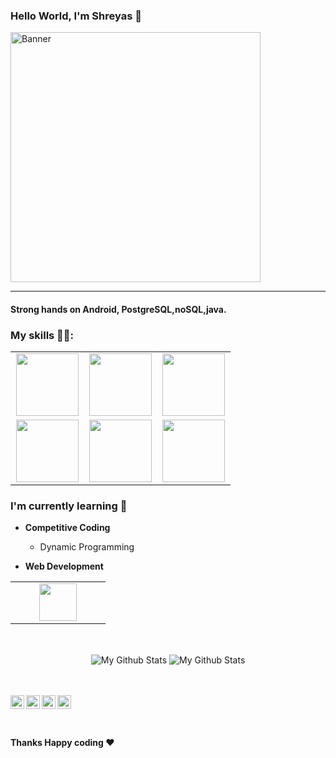 ### Hello World, I'm Shreyas :purple_heart:
<img alt="Banner" src="sanedroid6006/1625208753140.jpg" width = 400/>

-----
#### Strong hands on Android, PostgreSQL,noSQL,java.

### My skills 👨‍💻:




<table>
<tbody>
 <tr>



   
<td align="center" width="33%">
<img height=100px src="https://www.vectorlogo.zone/logos/java/java-horizontal.svg"> 
</td>
  
  <td align="center" width="33%">
<img height=100px src="https://www.vectorlogo.zone/logos/kotlinlang/kotlinlang-ar21.svg"> 
</td>
  
<td align="center" width="33%">

<img height=100px src="https://www.vectorlogo.zone/logos/postgresql/postgresql-vertical.svg"> 

</td>

</tr>


<td align="center" width="33%">
<img height=100px src="https://www.vectorlogo.zone/logos/javascript/javascript-ar21.svg"> 
 
<td align="center" width="33%">
<img height=100px src="https://www.vectorlogo.zone/logos/pocoo_flask/pocoo_flask-ar21.svg"> 
</td>

<td align="center" width="33%">
<img height=100px src="https://www.vectorlogo.zone/logos/reactjs/reactjs-ar21.svg"> 
</td>
<tr>
 
 </tr>
</tbody>
</table>



### I'm currently learning :open_book:
- **Competitive Coding**
    - Dynamic Programming

    
- **Web Development**
<table>
<tbody>
 <tr>



<td align="center" width="50%">
<img height=60px src="https://www.vectorlogo.zone/logos/reactjs/reactjs-ar21.svg"> 
</td>
</tr>
</tbody>
</table>





<br>
<p align="center">
<img align="center" src="https://github-readme-stats.vercel.app/api/top-langs/?username=sanedroid6006&layout=compact&theme=radical" alt="My Github Stats">
<img align="center" src="https://github-readme-stats.vercel.app/api?username=sanedroid6006&&show_icons=true&theme=radical&count_private=true&include_all_commits=true" alt="My Github Stats">
</p>

<br> <br>
 <a href="https://twitter.com/bansode_shreyas">
  <img align="left" alt="Shreyas Twitter" width="22px" src="https://cdn.jsdelivr.net/npm/simple-icons@v3/icons/twitter.svg" />
</a>
<a href="https://www.linkedin.com/in/shreyas-bansode-b41874189">
  <img align="left" alt="Shreyas LinkedIn" width="22px" src="https://cdn.jsdelivr.net/npm/simple-icons@v3/icons/linkedin.svg" />
</a>
<a href="https://github.com/sanedroid6006">
  <img align="left" alt="Shreyas Github" width="22px" src="https://cdn.jsdelivr.net/npm/simple-icons@v3/icons/github.svg" />
</a>
<a href="https://www.instagram.com/shreyash_1000/">
  <img align="left" alt="Shreyas Instagram" width="22px" src="https://cdn.jsdelivr.net/npm/simple-icons@v3/icons/instagram.svg" />
</a>



<br><br>

#### Thanks Happy coding :heart:



